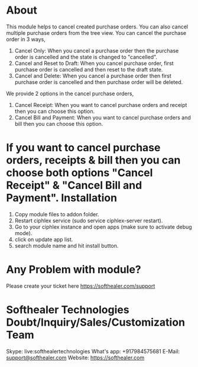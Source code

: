 About
============
This module helps to cancel created purchase orders. You can also cancel multiple purchase orders from the tree view. You can cancel the purchase order in 3 ways,

1) Cancel Only: When you cancel a purchase order then the purchase order is cancelled and the state is changed to "cancelled".
2) Cancel and Reset to Draft: When you cancel purchase order, first purchase order is cancelled and then reset to the draft state.
3) Cancel and Delete: When you cancel a purchase order then first purchase order is cancelled and then purchase order will be deleted.

We provide 2 options in the cancel purchase orders,

1) Cancel Receipt: When you want to cancel purchase orders and receipt then you can choose this option.
2) Cancel Bill and Payment: When you want to cancel purchase orders and bill then you can choose this option.

If you want to cancel purchase orders, receipts & bill then you can choose both options "Cancel Receipt" & "Cancel Bill and Payment".
Installation
============
1) Copy module files to addon folder.
2) Restart ciphlex service (sudo service ciphlex-server restart).
3) Go to your ciphlex instance and open apps (make sure to activate debug mode).
4) click on update app list.
5) search module name and hit install button.

Any Problem with module?
=====================================
Please create your ticket here https://softhealer.com/support

Softhealer Technologies Doubt/Inquiry/Sales/Customization Team
=====================================
Skype: live:softhealertechnologies
What's app: +917984575681
E-Mail: support@softhealer.com
Website: https://softhealer.com
